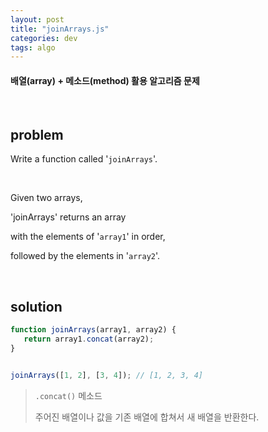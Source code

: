 ```yaml
---
layout: post
title: "joinArrays.js"
categories: dev
tags: algo
---
```


#### 배열(array) + 메소드(method) 활용 알고리즘 문제

<br>

## problem

Write a function called '`joinArrays`'.

<br>

Given two arrays,

'joinArrays' returns an array

with the elements of '`array1`' in order,

followed by the elements in '`array2`'.

<br>

## solution

```javascript
function joinArrays(array1, array2) {
   return array1.concat(array2);
}


joinArrays([1, 2], [3, 4]);	// [1, 2, 3, 4]
```

> `.concat()` 메소드
>
> 주어진 배열이나 값을 기존 배열에 합쳐서 새 배열을 반환한다.

<br>